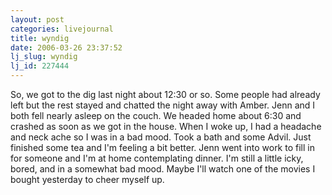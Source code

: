 ```yaml
---
layout: post
categories: livejournal
title: wyndig
date: 2006-03-26 23:37:52
lj_slug: wyndig
lj_id: 227444
---
```

So, we got to the dig last night about 12:30 or so. Some people had already left but the rest stayed and chatted the night away with Amber. Jenn and I both fell nearly asleep on the couch. We headed home about 6:30 and crashed as soon as we got in the house. When I woke up, I had a headache and neck ache so I was in a bad mood. Took a bath and some Advil. Just finished some tea and I'm feeling a bit better. Jenn went into work to fill in for someone and I'm at home contemplating dinner. I'm still a little icky, bored, and in a somewhat bad mood. Maybe I'll watch one of the movies I bought yesterday to cheer myself up.
